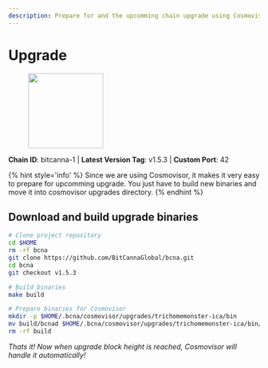 ```yaml
---
description: Prepare for and the upcomming chain upgrade using Cosmovisor.
---
```


# Upgrade

<figure><img src="https://github.com/takeshi-val/Logo/raw/main/bitcanna.png" width="150" alt=""><figcaption></figcaption></figure>

**Chain ID**: bitcanna-1 | **Latest Version Tag**: v1.5.3 | **Custom Port**: 42

{% hint style='info' %}
Since we are using Cosmovisor, it makes it very easy to prepare for upcomming upgrade.
You just have to build new binaries and move it into cosmovisor upgrades directory.
{% endhint %}

## Download and build upgrade binaries

```bash
# Clone project repository
cd $HOME
rm -rf bcna
git clone https://github.com/BitCannaGlobal/bcna.git
cd bcna
git checkout v1.5.3

# Build binaries
make build

# Prepare binaries for Cosmovisor
mkdir -p $HOME/.bcna/cosmovisor/upgrades/trichomemonster-ica/bin
mv build/bcnad $HOME/.bcna/cosmovisor/upgrades/trichomemonster-ica/bin/
rm -rf build
```

*Thats it! Now when upgrade block height is reached, Cosmovisor will handle it automatically!*

